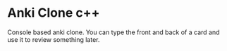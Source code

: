 # Anki Clone c++

Console based anki clone. You can type the front and back of a card and use it to review something later.
